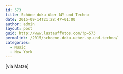 ```yaml
---
id: 573
title: Schöne doku über NY und Techno
date: 2015-09-14T21:28:47+01:00
author: admin
layout: post
guid: http://www.lustauffotos.com/?p=573
permalink: /2015/schoene-doku-ueber-ny-und-techno/
categories:
  - Music
  - New York
---
```

 

[via Matze]